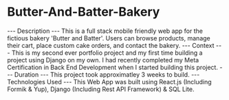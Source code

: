 # Butter-And-Batter-Bakery
--- Description ---
This is a full stack mobile friendly web app for the fictious bakery 'Butter and Batter'. Users can browse products, manage their cart, place custom cake orders, and contact the bakery. 
--- Context ---
This is my second ever portfolio project and my first time building a project using Django on my own. I had recently completed my Meta Certification in Back End Development when I started building this project. 
--- Duration ---
This project took approximatley 3 weeks to build. 
--- Technologies Used ---
This Web App was built using React.js (Including Formik & Yup), Django (Including Rest API Framework) & SQL Lite.  
